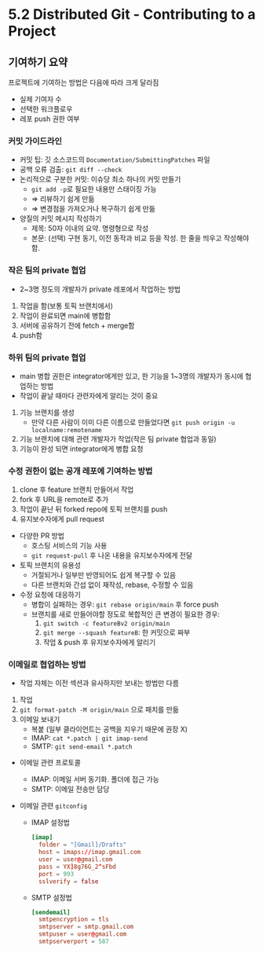 # 5.2 Distributed Git - Contributing to a Project

## 기여하기 요약

프로젝트에 기여하는 방법은 다음에 따라 크게 달라짐

- 실제 기여자 수
- 선택한 워크플로우
- 레포 push 권한 여부

### 커밋 가이드라인

- 커밋 팁: 깃 소스코드의 `Documentation/SubmittingPatches` 파일
- 공백 오류 검출: `git diff --check`
- 논리적으로 구분한 커밋: 이슈당 최소 하나의 커밋 만들기
  - `git add -p`로 필요한 내용만 스태이징 가능
  - ⇒ 리뷰하기 쉽게 만듦
  - ⇒ 변경점을 가져오거나 복구하기 쉽게 만듦
- 양질의 커밋 메시지 작성하기
  - 제목: 50자 이내의 요약. 명령형으로 작성
  - 본문: (선택) 구현 동기, 이전 동작과 비교 등을 작성. 한 줄을 띄우고 작성해야함.

### 작은 팀의 private 협업

- 2~3명 정도의 개발자가 private 레포에서 작업하는 방법

1. 작업을 함(보통 토픽 브랜치에서)
2. 작업이 완료되면 main에 병합함
3. 서버에 공유하기 전에 fetch + merge함
4. push함

### 하위 팀의 private 협업

- main 병합 권한은 integrator에게만 있고, 한 기능을 1~3명의 개발자가 동시에 협업하는 방법
- 작업이 끝날 때마다 관련자에게 알리는 것이 중요

1. 기능 브랜치를 생성
   - 만약 다른 사람이 이미 다른 이름으로 만들었다면 `git push origin -u localname:remotename`
2. 기능 브랜치에 대해 관련 개발자가 작업(작은 팀 private 협업과 동일)
3. 기능이 완성 되면 integrator에게 병합 요청

### 수정 권한이 없는 공개 레포에 기여하는 방법

1. clone 후 feature 브랜치 만들어서 작업
2. fork 후 URL을 remote로 추가
3. 작업이 끝난 뒤 forked repo에 토픽 브랜치를 push
4. 유지보수자에게 pull request

- 다양한 PR 방법
  - 호스팅 서비스의 기능 사용
  - `git request-pull` 후 나온 내용을 유지보수자에게 전달
- 토픽 브랜치의 유용성
  - 거절되거나 일부만 반영되어도 쉽게 복구할 수 있음
  - 다른 브랜치와 간섭 없이 재작성, rebase, 수정할 수 있음
- 수정 요청에 대응하기
  - 병합이 실패하는 경우: `git rebase origin/main` 후 force push
  - 브랜치를 새로 만들어야할 정도로 복합적인 큰 변경이 필요한 경우:
    1. `git switch -c featureBv2 origin/main`
    2. `git merge --squash featureB`: 한 커밋으로 짜부
    3. 작업 & push 후 유지보수자에게 알리기

### 이메일로 협업하는 방법

- 작업 자체는 이전 섹션과 유사하지만 보내는 방법만 다름

1. 작업
2. `git format-patch -M origin/main` 으로 패치를 만듦
3. 이메일 보내기
   - 복붙 (일부 클라이언트는 공백을 지우기 때문에 권장 X)
   - IMAP: `cat *.patch | git imap-send`
   - SMTP: `git send-email *.patch`

- 이메일 관련 프로토콜
  - IMAP: 이메일 서버 동기화. 폴더에 접근 가능
  - SMTP: 이메일 전송만 담당
- 이메일 관련 `gitconfig`

  - IMAP 설정법

    ```toml
    [imap]
      folder = "[Gmail]/Drafts"
      host = imaps://imap.gmail.com
      user = user@gmail.com
      pass = YX]8g76G_2^sFbd
      port = 993
      sslverify = false
    ```

  - SMTP 설정법

    ```toml
    [sendemail]
      smtpencryption = tls
      smtpserver = smtp.gmail.com
      smtpuser = user@gmail.com
      smtpserverport = 587
    ```
